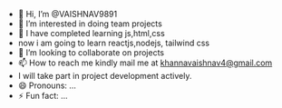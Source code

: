 - 👋 Hi, I’m @VAISHNAV9891
- 👀 I’m interested in doing team projects 
- 🌱 I have completed learning js,html,css
- now i am going to learn reactjs,nodejs, tailwind css
- 💞️ I’m looking to collaborate on projects 
- 📫 How to reach me kindly mail me at khannavaishnav4@gmail.com
- I will take part in project development actively.
- 😄 Pronouns: ...
- ⚡ Fun fact: ...

<!---
VAISHNAV9891/VAISHNAV9891 is a ✨ special ✨ repository because its `README.md` (this file) appears on your GitHub profile.
You can click the Preview link to take a look at your changes.
--->
